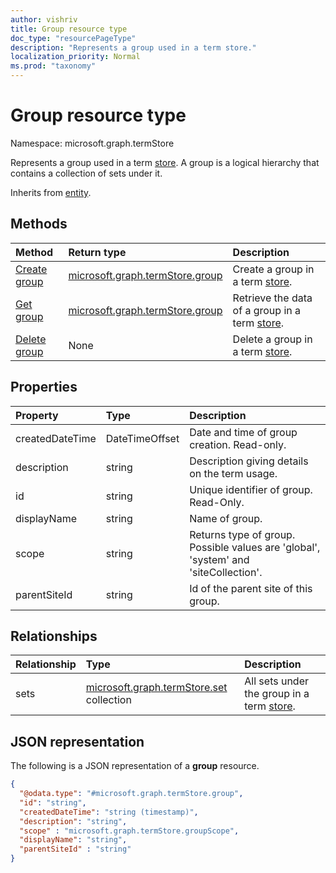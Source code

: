 ```yaml
---
author: vishriv
title: Group resource type
doc_type: "resourcePageType"
description: "Represents a group used in a term store."
localization_priority: Normal
ms.prod: "taxonomy"
---
```


# Group resource type

Namespace: microsoft.graph.termStore


Represents a group used in a term [store](../resources/termstore-store.md). A group is a logical hierarchy that contains a collection of sets under it. 

Inherits from [entity](../resources/entity.md).


## Methods

| Method                                                   | Return type       |    Description      |
|:---------------------------------------------------------|:------------------|:---------------------
| [Create group](../api/termstore-group-post.md)                     | [microsoft.graph.termStore.group] | Create a group in a term [store]. |
| [Get group](../api/termstore-group-get.md)                           | [microsoft.graph.termStore.group] | Retrieve the data of a group in a term [store]. |
| [Delete group](../api/termstore-group-delete.md)                     | None |  Delete a group in a term [store]. |

## Properties

| Property             | Type               | Description                        |
|:---------------------|:-------------------|:------------------------------------
| createdDateTime      | DateTimeOffset     | Date and time of group creation. Read-only. |
| description          | string             | Description giving details on the term usage. |
| id                   | string             | Unique identifier of group. Read-Only. |
| displayName          | string             | Name of group. |
| scope                | string              | Returns type of group. Possible values are 'global', 'system' and 'siteCollection'. |
| parentSiteId         | string             | Id of the parent site of this group. |

## Relationships
| Relationship       | Type                        | Description              |
|:-------------------|:----------------------------|:--------------------------
| sets           | [microsoft.graph.termStore.set][] collection | All sets under the group in a term [store]. |

## JSON representation

The following is a JSON representation of a **group** resource.
<!-- {
  "blockType": "resource",
  "keyProperty": "id",
  "@odata.type": "microsoft.graph.termStore.group",
  "baseType": "microsoft.graph.entity",
  "openType": false
}
-->
```json
{
  "@odata.type": "#microsoft.graph.termStore.group",
  "id": "string",
  "createdDateTime": "string (timestamp)",
  "description": "string",
  "scope" : "microsoft.graph.termStore.groupScope",
  "displayName": "string",
  "parentSiteId" : "string"
}
```



[identitySet]: identitySet.md
[microsoft.graph.termStore.set]: termstore-set.md
[microsoft.graph.termStore.group]: termstore-group.md
[microsoft.graph.termStore.store]: termstore-store.md
[store]: ../resources/termstore-store.md
[group]: ../resources/termstore-group.md
[set]: ../resources/termstore-set.md
<!--
{
  "type": "#page.annotation",
  "description": "TermGroup is the entity used for managing permissions for the termSets in termStore",
  "keywords": "termGroup,facet,resource",
  "section": "documentation",
  "tocPath": "TermGroup",
  "tocBookmarks": {
    "Resources/termStore.group": "#"
  },
  "suppressions": []
}
-->


